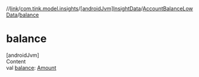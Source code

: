 //[link](../../../index.md)/[com.tink.model.insights](../../index.md)/[[androidJvm]InsightData](../index.md)/[AccountBalanceLowData](index.md)/[balance](balance.md)



# balance  
[androidJvm]  
Content  
val [balance](balance.md): [Amount](../../../com.tink.model.misc/[android-jvm]-amount/index.md)  



